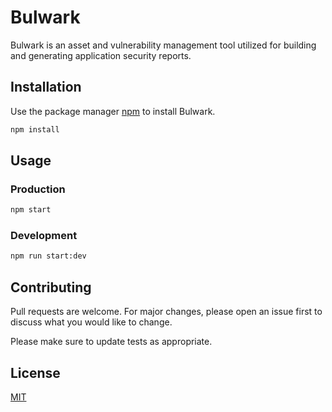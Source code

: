 # Bulwark

Bulwark is an asset and vulnerability management tool utilized for building and generating application security reports.

## Installation

Use the package manager [npm](https://www.npmjs.com/get-npm) to install Bulwark.

```bash
npm install
```

## Usage

### Production
```bash
npm start
```
### Development
```bash
npm run start:dev
```

## Contributing
Pull requests are welcome. For major changes, please open an issue first to discuss what you would like to change.

Please make sure to update tests as appropriate.

## License
[MIT](https://choosealicense.com/licenses/mit/)